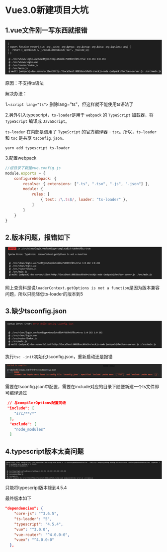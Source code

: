 # Vue3.0新建项目大坑

## 1.vue文件刚一写东西就报错

![](Vue3.0新建项目大坑/ts.jpg)

原因：不支持ts语法

解决办法：

1.`<script lang="ts">`    删除lang="ts"，但这样就不能使用ts语法了

2.另外引入typescript，`ts-loader`是用于 `webpack` 的 `TypeScript` 加载器，将 `TypeScript` 编译成 `JavaScript`。

`ts-loader` 在内部是调用了 `TypeScript` 的官方编译器 – `tsc`。所以，`ts-loader` 和 `tsc` 是共享 `tsconfig.json`。

```
yarn add typescript ts-loader
```

3.配置webpack

```js
//根目录下新建vue.config.js
module.exports = {
    configureWebpack: {
        resolve: { extensions: [".ts", ".tsx", ".js", ".json"] },
        module: {
            rules: [
                { test: /\.ts$/, loader: "ts-loader" },
            ]
        }
    }
}
```

## 2.版本问题，报错如下

![](Vue3.0新建项目大坑/version.jpg)

网上查资料是说`loaderContext.getOptions is not a function`是因为版本兼容问题，所以只能降低ts-loader的版本到5

## 3.缺少tsconfig.json

![](Vue3.0新建项目大坑/tsconfig.jpg)

执行`tsc -init`初始化tsconfig.json，重新启动还是报错

![](Vue3.0新建项目大坑/tsconfigC.jpg)

需要在tsconfig.json中配置，需要在include对应的目录下随便新建一个ts文件即可编译通过

```json
 // 与compilerOptions配置同级
 "include": [
    "src/**/*"
  ],
  "exclude": [
    "node_modules"
  ]
```

## 4.typescript版本太高问题

![typescriptVersion](Vue3.0新建项目大坑/typescriptVersion.jpg)

只能将typescript版本降到4.5.4

最终版本如下

```json
"dependencies": {
    "core-js": "^3.6.5",
    "ts-loader": "5",
    "typescript": "4.5.4",
    "vue": "^3.0.0",
    "vue-router": "^4.0.0-0",
    "vuex": "^4.0.0-0"
  },
```

